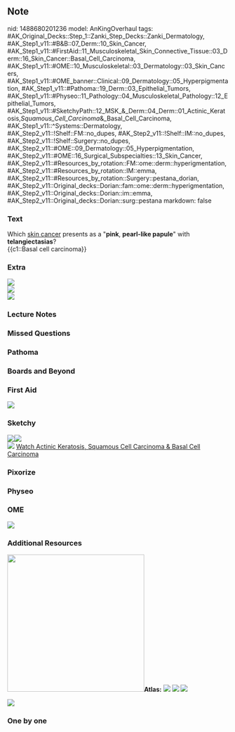 ## Note
nid: 1488680201236
model: AnKingOverhaul
tags: #AK_Original_Decks::Step_1::Zanki_Step_Decks::Zanki_Dermatology, #AK_Step1_v11::#B&B::07_Derm::10_Skin_Cancer, #AK_Step1_v11::#FirstAid::11_Musculoskeletal_Skin_Connective_Tissue::03_Derm::16_Skin_Cancer::Basal_Cell_Carcinoma, #AK_Step1_v11::#OME::10_Musculoskeletal::03_Dermatology::03_Skin_Cancers, #AK_Step1_v11::#OME_banner::Clinical::09_Dermatology::05_Hyperpigmentation, #AK_Step1_v11::#Pathoma::19_Derm::03_Epithelial_Tumors, #AK_Step1_v11::#Physeo::11_Pathology::04_Musculoskeletal_Pathology::12_Epithelial_Tumors, #AK_Step1_v11::#SketchyPath::12_MSK_&_Derm::04_Derm::01_Actinic_Keratosis,_Squamous_Cell_Carcinoma_&_Basal_Cell_Carcinoma, #AK_Step1_v11::^Systems::Dermatology, #AK_Step2_v11::!Shelf::FM::no_dupes, #AK_Step2_v11::!Shelf::IM::no_dupes, #AK_Step2_v11::!Shelf::Surgery::no_dupes, #AK_Step2_v11::#OME::09_Dermatology::05_Hyperpigmentation, #AK_Step2_v11::#OME::16_Surgical_Subspecialties::13_Skin_Cancer, #AK_Step2_v11::#Resources_by_rotation::FM::ome::derm::hyperigmentation, #AK_Step2_v11::#Resources_by_rotation::IM::emma, #AK_Step2_v11::#Resources_by_rotation::Surgery::pestana_dorian, #AK_Step2_v11::Original_decks::Dorian::fam::ome::derm::hyperigmentation, #AK_Step2_v11::Original_decks::Dorian::im::emma, #AK_Step2_v11::Original_decks::Dorian::surg::pestana
markdown: false

### Text
<div>
  Which <u>skin cancer</u> presents as a "<b>pink</b>,
  <b>pearl-like papule</b>" with <b>telangiectasias</b>?
</div>
<div>
  {{c1::Basal cell carcinoma}}
</div>

### Extra
<img src="paste-116041426403579.jpg" class="resizer">
<div>
  <div>
    <i><img class="resizer" src="paste-7978468688003075.jpg"></i>
  </div>
  <div>
    <div>
      <i><img class="resizer" src="paste-857241112543233.jpg"></i>
    </div>
  </div>
</div>

### Lecture Notes


### Missed Questions


### Pathoma


### Boards and Beyond


### First Aid
<img src="tmpJKGDuh.png">

### Sketchy
<div><img src=
"SketchyMedical%202020-01-03%2015-44-29_1566160514431.jpg"><img src="paste-116041426403579.jpg"></div><img src="Screen%20Shot%202019-12-19%20at%2012.35.16%20PM.JPG">
<a href=
"https://dashboard.sketchy.com/study/medical/courses/medical-pathophysiology/units/medical-pathophysiology-musculoskeletal-derm/videos/medical-pathophysiology-musculoskeletal-and-derm-derm-actinic-keratosis-squamous-cell-carcinoma-and-basal-cell-carcinoma?utm_source=anki&utm_medium=partnership&utm_campaign=february_update&utm_content=medical">
Watch Actinic Keratosis, Squamous Cell Carcinoma & Basal Cell
Carcinoma</a>

### Pixorize


### Physeo


### OME
<div class="ome-widget">
  <a href=
  "https://onlinemeded.org/spa/dermatology/hyperpigmentation/acquire?ref=anki">
  <img src="_OME_AnkiFlashcards_Lesson_4.png"></a>
</div>

### Additional Resources
<img src="paste-7805042203557889.jpg" class="resizer" style=
"width: 312px;"><b>Atlas:</b> <img src="tmpMu1Agx.png" class=
"resizer"> <img src="tmpteD4TN.png" class="resizer"> <img src=
"tmpxrSuGD.png" class="resizer">
<div>
  <div>
    <i><img src="paste-1413770089857025.jpg" class="resizer"></i>
  </div>
</div>

### One by one

